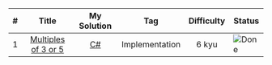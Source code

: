 | # | Title | My Solution | Tag | Difficulty | Status |
| --- | :---: | :---: | --- | :---: | --- |
| 1 | [Multiples of 3 or 5](https://www.codewars.com/kata/514b92a657cdc65150000006/train/csharp) | [C#](https://github.com/wndqls03/Codewars/blob/main/Basic/Multiples%20of%203%20or%205.cs) | Implementation | 6 kyu | ![Done](https://img.shields.io/badge/Done-brightgreen) |
